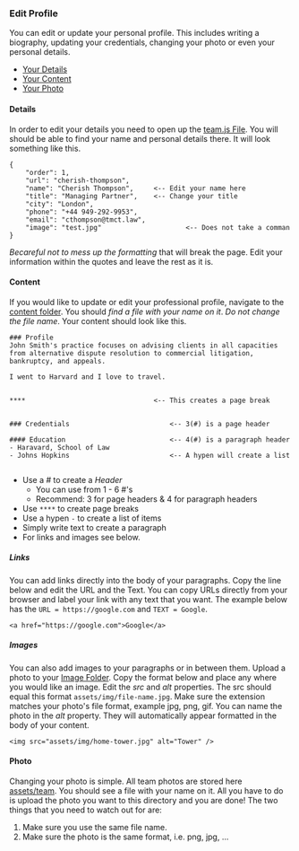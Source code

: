 ### Edit Profile
You can edit or update your personal profile. This includes writing a biography, updating your credentials, changing your photo or even your personal details.
- [Your Details](#details)
- [Your Content](#content)
- [Your Photo](#photo)

#### Details
In order to edit your details you need to open up the [team.js File](/content/targets/team.js). You will should be able to find your name and personal details there. It will look something like this.
```
{
	"order": 1,
	"url": "cherish-thompson",
	"name": "Cherish Thompson", 	<-- Edit your name here
	"title": "Managing Partner", 	<-- Change your title
	"city": "London",
	"phone": "+44 949-292-9953",
	"email": "cthompson@tmct.law",
	"image": "test.jpg" 					<-- Does not take a comman
}
```
*Becareful not to mess up the formatting* that will break the page. Edit your information within the quotes and leave the rest as it is.

#### Content
If you would like to update or edit your professional profile, navigate to the [content folder](/content). You should _find a file with your name on it_. *Do not change the file name*. Your content should look like this.
```
### Profile
John Smith's practice focuses on advising clients in all capacities from alternative dispute resolution to commercial litigation, bankruptcy, and appeals. 

I went to Harvard and I love to travel.


**** 								<-- This creates a page break


### Credentials 						<-- 3(#) is a page header

#### Education 							<-- 4(#) is a paragraph header
- Haravard, School of Law
- Johns Hopkins							<-- A hypen will create a list


```
- Use a *#* to create a *Header*
	- You can use from 1 - 6 #'s
	- Recommend: 3 for page headers & 4 for paragraph headers
- Use `****` to create page breaks
- Use a hypen `-` to create a list of items
- Simply write text to create a paragraph
- For links and images see below.

##### Links
You can add links directly into the body of your paragraphs. Copy the line below and edit the URL and the Text. You can copy URLs directly from your browser and label your link with any text that you want. The example below has the `URL = https://google.com` and `TEXT = Google`.
```
<a href="https://google.com">Google</a>
```

##### Images
You can also add images to your paragraphs or in between them. Upload a photo to your [Image Folder](../assets/img/). Copy the format below and place any where you would like an image. Edit the *src* and *alt* properties. The src should equal this format `assets/img/file-name.jpg`. Make sure the extension matches your photo's file format, example jpg, png, gif. You can name the photo in the *alt* property. They will automatically appear formatted in the body of your content.
```
<img src="assets/img/home-tower.jpg" alt="Tower" />
```



#### Photo
Changing your photo is simple. All team photos are stored here [assets/team](/assets/team). You should see a file with your name on it. All you have to do is upload the photo you want to this directory and you are done! The two things that you need to watch out for are:
1. Make sure you use the same file name.
2. Make sure the photo is the same format, i.e. png, jpg, ...




